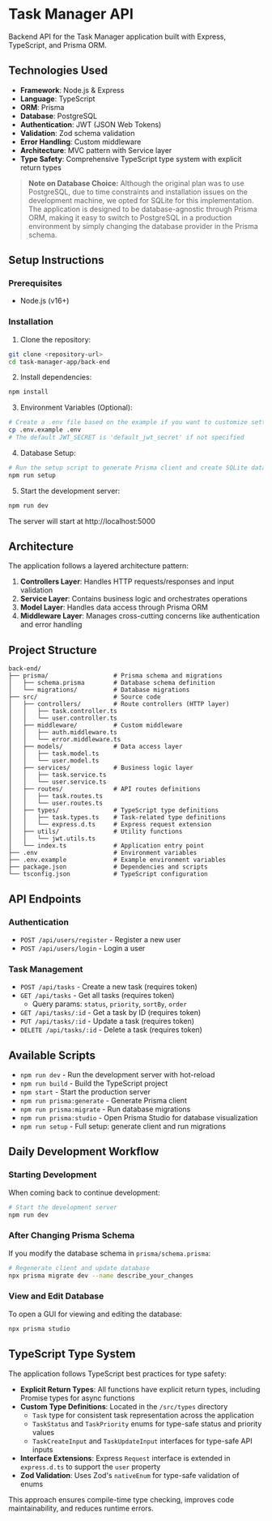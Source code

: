 # Task Manager API

Backend API for the Task Manager application built with Express, TypeScript, and Prisma ORM.

## Technologies Used

- **Framework**: Node.js & Express
- **Language**: TypeScript
- **ORM**: Prisma
- **Database**: PostgreSQL
- **Authentication**: JWT (JSON Web Tokens)
- **Validation**: Zod schema validation
- **Error Handling**: Custom middleware
- **Architecture**: MVC pattern with Service layer
- **Type Safety**: Comprehensive TypeScript type system with explicit return types

> **Note on Database Choice:** Although the original plan was to use PostgreSQL, due to time constraints and installation issues on the development machine, we opted for SQLite for this implementation. The application is designed to be database-agnostic through Prisma ORM, making it easy to switch to PostgreSQL in a production environment by simply changing the database provider in the Prisma schema.

## Setup Instructions

### Prerequisites

- Node.js (v16+)

### Installation

1. Clone the repository:
```bash
git clone <repository-url>
cd task-manager-app/back-end
```

2. Install dependencies:
```bash
npm install
```

3. Environment Variables (Optional):
```bash
# Create a .env file based on the example if you want to customize settings
cp .env.example .env
# The default JWT_SECRET is 'default_jwt_secret' if not specified
```

4. Database Setup:
```bash
# Run the setup script to generate Prisma client and create SQLite database
npm run setup
```

5. Start the development server:
```bash
npm run dev
```

The server will start at http://localhost:5000

## Architecture

The application follows a layered architecture pattern:

1. **Controllers Layer**: Handles HTTP requests/responses and input validation
2. **Service Layer**: Contains business logic and orchestrates operations
3. **Model Layer**: Handles data access through Prisma ORM
4. **Middleware Layer**: Manages cross-cutting concerns like authentication and error handling

## Project Structure

```
back-end/
├── prisma/                  # Prisma schema and migrations
│   ├── schema.prisma        # Database schema definition
│   └── migrations/          # Database migrations
├── src/                     # Source code
│   ├── controllers/         # Route controllers (HTTP layer)
│   │   ├── task.controller.ts
│   │   └── user.controller.ts
│   ├── middleware/          # Custom middleware
│   │   ├── auth.middleware.ts
│   │   └── error.middleware.ts
│   ├── models/              # Data access layer
│   │   ├── task.model.ts
│   │   └── user.model.ts
│   ├── services/            # Business logic layer
│   │   ├── task.service.ts
│   │   └── user.service.ts
│   ├── routes/              # API routes definitions
│   │   ├── task.routes.ts
│   │   └── user.routes.ts
│   ├── types/               # TypeScript type definitions
│   │   ├── task.types.ts    # Task-related type definitions
│   │   └── express.d.ts     # Express request extension
│   ├── utils/               # Utility functions
│   │   └── jwt.utils.ts
│   └── index.ts             # Application entry point
├── .env                     # Environment variables
├── .env.example             # Example environment variables
├── package.json             # Dependencies and scripts
└── tsconfig.json            # TypeScript configuration
```

## API Endpoints

### Authentication
- `POST /api/users/register` - Register a new user
- `POST /api/users/login` - Login a user


### Task Management
- `POST /api/tasks` - Create a new task (requires token)
- `GET /api/tasks` - Get all tasks (requires token)
  - Query params: `status`, `priority`, `sortBy`, `order`
- `GET /api/tasks/:id` - Get a task by ID (requires token)
- `PUT /api/tasks/:id` - Update a task (requires token)
- `DELETE /api/tasks/:id` - Delete a task (requires token)

## Available Scripts

- `npm run dev` - Run the development server with hot-reload
- `npm run build` - Build the TypeScript project
- `npm start` - Start the production server
- `npm run prisma:generate` - Generate Prisma client
- `npm run prisma:migrate` - Run database migrations
- `npm run prisma:studio` - Open Prisma Studio for database visualization
- `npm run setup` - Full setup: generate client and run migrations

## Daily Development Workflow

### Starting Development

When coming back to continue development:

```bash
# Start the development server
npm run dev
```

### After Changing Prisma Schema

If you modify the database schema in `prisma/schema.prisma`:

```bash
# Regenerate client and update database
npx prisma migrate dev --name describe_your_changes
```

### View and Edit Database

To open a GUI for viewing and editing the database:

```bash
npx prisma studio
```

## TypeScript Type System

The application follows TypeScript best practices for type safety:

- **Explicit Return Types**: All functions have explicit return types, including Promise types for async functions
- **Custom Type Definitions**: Located in the `/src/types` directory
  - `Task` type for consistent task representation across the application
  - `TaskStatus` and `TaskPriority` enums for type-safe status and priority values
  - `TaskCreateInput` and `TaskUpdateInput` interfaces for type-safe API inputs
- **Interface Extensions**: Express `Request` interface is extended in `express.d.ts` to support the `user` property
- **Zod Validation**: Uses Zod's `nativeEnum` for type-safe validation of enums

This approach ensures compile-time type checking, improves code maintainability, and reduces runtime errors.
